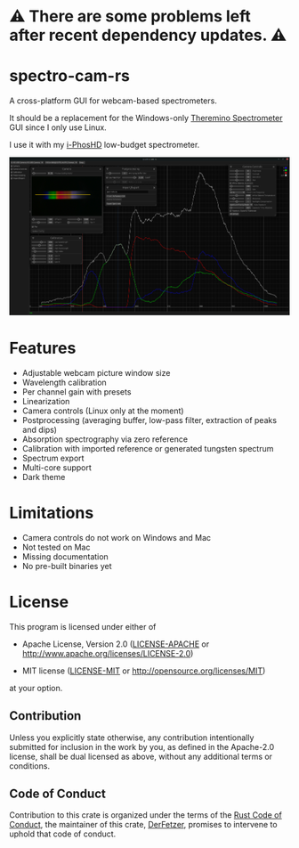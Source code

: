 # :warning: **There are some problems left after recent dependency updates.** :warning:
# spectro-cam-rs

A cross-platform GUI for webcam-based spectrometers.

It should be a replacement for the Windows-only [Theremino Spectrometer][theremino] GUI since I only use Linux.

I use it with my [i-PhosHD][iphos] low-budget spectrometer.

![Screenshot](res/screenshot.png)

# Features

  - Adjustable webcam picture window size
  - Wavelength calibration
  - Per channel gain with presets
  - Linearization
  - Camera controls (Linux only at the moment)
  - Postprocessing (averaging buffer, low-pass filter, extraction of peaks and dips)
  - Absorption spectrography via zero reference
  - Calibration with imported reference or generated tungsten spectrum
  - Spectrum export
  - Multi-core support
  - Dark theme

# Limitations

  - Camera controls do not work on Windows and Mac
  - Not tested on Mac
  - Missing documentation
  - No pre-built binaries yet

# License

This program is licensed under either of

- Apache License, Version 2.0 ([LICENSE-APACHE](LICENSE-APACHE) or
  http://www.apache.org/licenses/LICENSE-2.0)

- MIT license ([LICENSE-MIT](LICENSE-MIT) or http://opensource.org/licenses/MIT)

at your option.

## Contribution

Unless you explicitly state otherwise, any contribution intentionally submitted
for inclusion in the work by you, as defined in the Apache-2.0 license, shall be
dual licensed as above, without any additional terms or conditions.

## Code of Conduct

Contribution to this crate is organized under the terms of the [Rust Code of
Conduct][CoC], the maintainer of this crate, [DerFetzer][team], promises
to intervene to uphold that code of conduct.

[CoC]: https://www.rust-lang.org/policies/code-of-conduct
[team]: https://github.com/DerFetzer
[theremino]: https://physicsopenlab.org/2015/11/26/webcam-diffraction-grating-spectrometer/
[iphos]: https://chriswesley.org/spectrometer.htm

